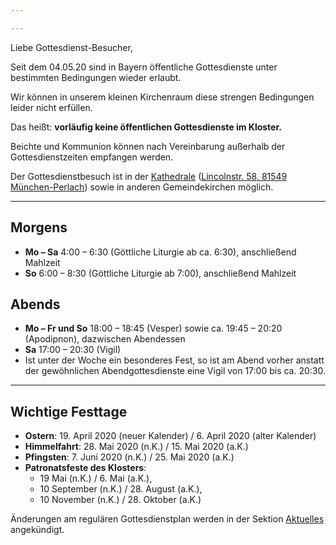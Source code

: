 ```yaml
---

---
```

Liebe Gottesdienst-Besucher,

Seit dem 04.05.20 sind in Bayern öffentliche Gottesdienste
unter bestimmten Bedingungen wieder erlaubt.

Wir können in unserem kleinen Kirchenraum diese strengen Bedingungen leider nicht erfüllen.

Das heißt: **vorläufig keine öffentlichen Gottesdienste im Kloster.**

Beichte und Kommunion können nach Vereinbarung außerhalb der Gottesdienstzeiten empfangen werden.

Der Gottesdienstbesuch ist in der [Kathedrale](http://sobor.de) ([Lincolnstr. 58, 81549 München-Perlach](https://goo.gl/maps/mApnjYHUYHp29pNW8)) sowie in anderen Gemeindekirchen möglich.

<hr>

## Morgens

* **Mo – Sa** 4:00 – 6:30 (Göttliche Liturgie ab ca. 6:30), anschließend Mahlzeit
* **So** 6:00 – 8:30 (Göttliche Liturgie ab 7:00), anschließend Mahlzeit

## Abends

* **Mo – Fr und So** 18:00 – 18:45 (Vesper) sowie ca. 19:45 – 20:20 (Apodipnon), dazwischen Abendessen
* **Sa** 17:00 – 20:30 (Vigil)
* Ist unter der Woche ein besonderes Fest, so ist am Abend vorher anstatt der gewöhnlichen Abendgottesdienste eine Vigil von 17:00 bis ca. 20:30.

<hr>

## Wichtige Festtage

* **Ostern**: 19. April 2020 (neuer Kalender) / 6. April 2020 (alter Kalender)
* **Himmelfahrt**: 28. Mai 2020 (n.K.) / 15. Mai 2020 (a.K.)
* **Pfingsten**: 7. Juni 2020 (n.K.) / 25. Mai 2020 (a.K.)
* **Patronatsfeste des Klosters**:
  * 19 Mai (n.K.) / 6. Mai (a.K.),
  * 10 September (n.K.) / 28. August (a.K.),
  * 10 November (n.K.) / 28. Oktober (a.K.)

Änderungen am regulären Gottesdienstplan werden in der Sektion [Aktuelles](https://www.hiobmon.org/news/) angekündigt.